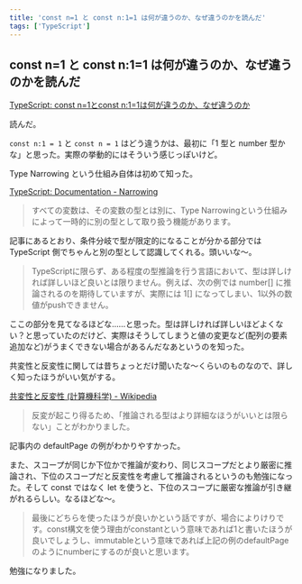 ```yaml
---
title: 'const n=1 と const n:1=1 は何が違うのか、なぜ違うのかを読んだ'
tags: ['TypeScript']
---
```


## const n=1 と const n:1=1 は何が違うのか、なぜ違うのかを読んだ

[TypeScript: const n=1とconst n:1=1は何が違うのか、なぜ違うのか](https://zenn.dev/luma/articles/typescript-const-n-1)

読んだ。

`const n:1 = 1` と `const n = 1` はどう違うかは、最初に「1 型と number 型かな」と思った。実際の挙動的にはそういう感じっぽいけど。

Type Narrowing という仕組み自体は初めて知った。

[TypeScript: Documentation \- Narrowing](https://www.typescriptlang.org/docs/handbook/2/narrowing.html)

> すべての変数は、その変数の型とは別に、Type Narrowingという仕組みによって一時的に別の型として取り扱う機能があります。

記事にあるとおり、条件分岐で型が限定的になることが分かる部分では TypeScript 側でちゃんと別の型として認識してくれる。頭いいな〜。

> TypeScriptに限らず、ある程度の型推論を行う言語において、型は詳しければ詳しいほど良いとは限りません。例えば、次の例では number[] に推論されるのを期待していますが、実際には 1[] になってしまい、1以外の数値がpushできません。

ここの部分を見てなるほどな……と思った。型は詳しければ詳しいほどよくない？と思っていたのだけど、実際はそうしてしまうと値の変更など(配列の要素追加など)がうまくできない場合があるんだなあというのを知った。

共変性と反変性に関しては昔ちょっとだけ聞いたな〜くらいのものなので、詳しく知ったほうがいい気がする。

[共変性と反変性 \(計算機科学\) \- Wikipedia](https://ja.wikipedia.org/wiki/%E5%85%B1%E5%A4%89%E6%80%A7%E3%81%A8%E5%8F%8D%E5%A4%89%E6%80%A7_(%E8%A8%88%E7%AE%97%E6%A9%9F%E7%A7%91%E5%AD%A6))

> 反変が起こり得るため、「推論される型はより詳細なほうがいいとは限らない」ことがわかりました。

記事内の defaultPage の例がわかりやすかった。

また、スコープが同じか下位かで推論が変わり、同じスコープだとより厳密に推論され、下位のスコープだと反変性を考慮して推論されるというのも勉強になった。そして const ではなく let を使うと、下位のスコープに厳密な推論が引き継がれるらしい。なるほどな〜。

> 最後にどちらを使ったほうが良いかという話ですが、場合によりけりです。const構文を使う理由がconstantという意味であれば1と書いたほうが良いでしょうし、immutableという意味であれば上記の例のdefaultPageのようにnumberにするのが良いと思います。

勉強になりました。
